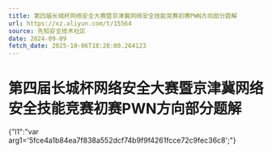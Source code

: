 ```yaml
---
title: 第四届长城杯网络安全大赛暨京津冀网络安全技能竞赛初赛PWN方向部分题解
url: https://xz.aliyun.com/t/15564
source: 先知安全技术社区
date: 2024-09-09
fetch_date: 2025-10-06T18:20:00.264123
---
```


# 第四届长城杯网络安全大赛暨京津冀网络安全技能竞赛初赛PWN方向部分题解

{"l1":"var arg1='5fce4a1b84ea7f838a552dcf74b9f9f4261fcce72c9fec36c8';"}